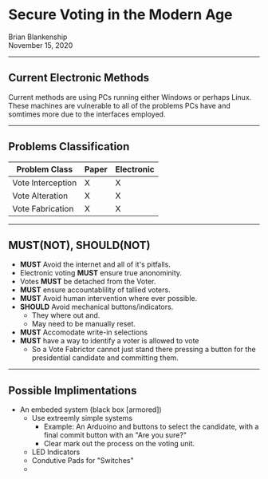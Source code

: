 # Secure Voting in the Modern Age

Brian Blankenship<br>November 15, 2020

---

## Current Electronic Methods

Current methods are using PCs running either Windows or perhaps Linux. These machines are vulnerable to all of the problems PCs have and somtimes more due to the interfaces employed.

---

## Problems Classification

| Problem Class     | Paper | Electronic |
| ----------------- | ----- | ---------- |
| Vote Interception | X     | X          |
| Vote Alteration   | X     | X          |
| Vote Fabrication  | X     | X          |

---

## **MUST(NOT)**, **SHOULD(NOT)**

- **MUST** Avoid the internet and all of it's pitfalls.
- Electronic voting **MUST** ensure true anonominity.
- Votes **MUST** be detached from the Voter.
- **MUST** ensure accountablility of tallied voters.
- **MUST** Avoid human intervention where ever possible.
- **SHOULD** Avoid mechanical buttons/indicators.
  - They where out and.
  - May need to be manually reset.
- **MUST** Accomodate write-in selections
- **MUST** have a way to identify a voter is allowed to vote
  - So a Vote Fabrictor cannot just stand there pressing a button for the presidential candidate and committing them.

---

## Possible Implimentations

- An embeded system (black box [armored])
  - Use extreemly simple systems
    - Example: An Arduoino and buttons to select the candidate, with a final commit button with an "Are you sure?"
    - Clear mark out the process on the voting unit.
  - LED Indicators
  - Condutive Pads for "Switches"
  -
